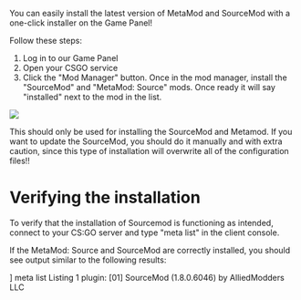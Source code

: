 You can easily install the latest version of MetaMod and SourceMod with a one-click installer on the Game Panel!

Follow these steps:

1.  Log in to our Game Panel 
2.  Open your CSGO service
3.  Click the "Mod Manager" button. Once in the mod manager, install the "SourceMod" and "MetaMod: Source" mods. Once ready it will say "installed" next to the mod in the list.

![](images/sourcemod.gif")

This should only be used for installing the SourceMod and Metamod. If you want to update the SourceMod, you should do it manually and with extra caution, since this type of installation will overwrite all of the configuration files!!

  

Verifying the installation
==========================

To verify that the installation of Sourcemod is functioning as intended, connect to your CS:GO server and type "meta list" in the client console.

If the MetaMod: Source and SourceMod are correctly installed, you should see output similar to the following results:

  

\] meta list
Listing 1 plugin:
    \[01\] SourceMod (1.8.0.6046) by AlliedModders LLC